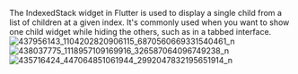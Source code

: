 The IndexedStack widget in Flutter is used to display a single child from a list of children at a given index. It's commonly used when you want to show one child widget while hiding the others, such as in a tabbed interface.
![437956143_1104202820906115_6870560669331540461_n](https://github.com/samro123/animationsFlutter/assets/103051880/c9368197-8b78-49a9-9fcb-16451889a992)
![438037775_1118957109169916_326587064096749238_n](https://github.com/samro123/animationsFlutter/assets/103051880/83f5433e-e89b-4cd7-9412-d4070dfbcb3c)
![435716424_447064851061944_2992047832195651914_n](https://github.com/samro123/animationsFlutter/assets/103051880/9e9057ec-7114-4157-a0e4-c2293ad00728)

